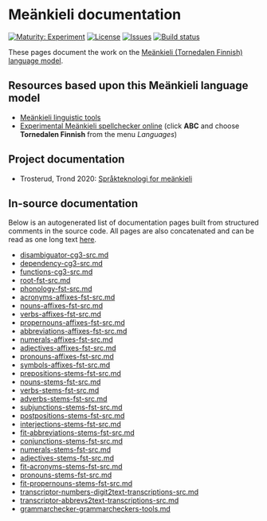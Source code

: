 # Meänkieli documentation

[![Maturity: Experiment](https://img.shields.io/badge/Maturity-Experiment-black.svg)](https://giellalt.github.io/MaturityClassification.html)
[![License](https://img.shields.io/github/license/giellalt/lang-fit)](https://raw.githubusercontent.com/giellalt/lang-fit/main/LICENSE)
[![Issues](https://img.shields.io/github/issues/giellalt/lang-fit)](https://github.com/giellalt/lang-fit/issues)
[![Build status](https://github.com/giellalt/lang-fit/workflows/Speller%20CI+CD/badge.svg)](https://github.com/giellalt/lang-fit/actions)

These pages document the work on the [Meänkieli (Tornedalen Finnish) language model](https://github.com/giellalt/lang-fit).

## Resources  based upon this Meänkieli language model

* [Meänkieli linguistic tools](https://giellatekno.uit.no/cgi/index.fit.eng.html)
* [Experimental Meänkieli spellchecker online](https://divvun.org/proofing/online-speller.html) (click **ABC** and choose **Tornedalen Finnish** from the menu *Languages*)

## Project documentation

* Trosterud, Trond 2020: [Språkteknologi for meänkieli](rapport.pdf)

## In-source documentation

Below is an autogenerated list of documentation pages built from structured comments in the source code. All pages are also concatenated and can be read as one long text [here](fit.md).
* [disambiguator-cg3-src.md](disambiguator-cg3-src.md)
* [dependency-cg3-src.md](dependency-cg3-src.md)
* [functions-cg3-src.md](functions-cg3-src.md)
* [root-fst-src.md](root-fst-src.md)
* [phonology-fst-src.md](phonology-fst-src.md)
* [acronyms-affixes-fst-src.md](acronyms-affixes-fst-src.md)
* [nouns-affixes-fst-src.md](nouns-affixes-fst-src.md)
* [verbs-affixes-fst-src.md](verbs-affixes-fst-src.md)
* [propernouns-affixes-fst-src.md](propernouns-affixes-fst-src.md)
* [abbreviations-affixes-fst-src.md](abbreviations-affixes-fst-src.md)
* [numerals-affixes-fst-src.md](numerals-affixes-fst-src.md)
* [adjectives-affixes-fst-src.md](adjectives-affixes-fst-src.md)
* [pronouns-affixes-fst-src.md](pronouns-affixes-fst-src.md)
* [symbols-affixes-fst-src.md](symbols-affixes-fst-src.md)
* [prepositions-stems-fst-src.md](prepositions-stems-fst-src.md)
* [nouns-stems-fst-src.md](nouns-stems-fst-src.md)
* [verbs-stems-fst-src.md](verbs-stems-fst-src.md)
* [adverbs-stems-fst-src.md](adverbs-stems-fst-src.md)
* [subjunctions-stems-fst-src.md](subjunctions-stems-fst-src.md)
* [postpositions-stems-fst-src.md](postpositions-stems-fst-src.md)
* [interjections-stems-fst-src.md](interjections-stems-fst-src.md)
* [fit-abbreviations-stems-fst-src.md](fit-abbreviations-stems-fst-src.md)
* [conjunctions-stems-fst-src.md](conjunctions-stems-fst-src.md)
* [numerals-stems-fst-src.md](numerals-stems-fst-src.md)
* [adjectives-stems-fst-src.md](adjectives-stems-fst-src.md)
* [fit-acronyms-stems-fst-src.md](fit-acronyms-stems-fst-src.md)
* [pronouns-stems-fst-src.md](pronouns-stems-fst-src.md)
* [fit-propernouns-stems-fst-src.md](fit-propernouns-stems-fst-src.md)
* [transcriptor-numbers-digit2text-transcriptions-src.md](transcriptor-numbers-digit2text-transcriptions-src.md)
* [transcriptor-abbrevs2text-transcriptions-src.md](transcriptor-abbrevs2text-transcriptions-src.md)
* [grammarchecker-grammarcheckers-tools.md](grammarchecker-grammarcheckers-tools.md)
